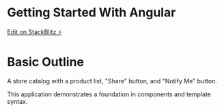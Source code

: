 # Getting Started With Angular

[Edit on StackBlitz ⚡️](https://stackblitz.com/edit/angular-xzhszm-hpeduq)

<h1>Basic Outline</h1>
A store catalog with a product list, "Share" button, and "Notify Me" button.

This application demonstrates a foundation in components and template syntax. 
